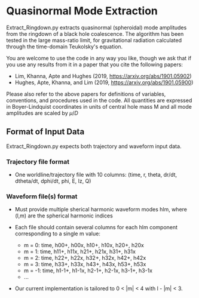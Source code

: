 # Quasinormal Mode Extraction
Extract_Ringdown.py extracts quasinormal (spheroidal) mode amplitudes from the ringdown of a black hole coalescence. The algorithm has been tested in the large mass-ratio limit, for gravitational radiation calculated through the time-domain Teukolsky's equation.

You are welcome to use the code in any way you like, though we ask that if you use any results from it in a paper that you cite the following papers:
 - Lim, Khanna, Apte and Hughes (2019, https://arxiv.org/abs/1901.05902)
 - Hughes, Apte, Khanna, and Lim (2019, https://arxiv.org/abs/1901.05900)

Please also refer to the above papers for definitions of variables, conventions, and procedures used in the code. All quantities are expressed in Boyer-Lindquist coordinates in units of central hole mass M and all mode amplitudes are scaled by $\mu / D$

## Format of Input Data
Extract_Ringdown.py expects both trajectory and waveform input data.

### Trajectory file format

- One worldline/trajectory file with 10 columns: (time, r, theta, dr/dt, dtheta/dt, dphi/dt, phi, E, lz, Q)

### Waveform file(s) format

- Must provide multiple sherical harmonic waveform modes hlm, where (l,m) are the spherical harmonic indices

- Each file should contain several columns for each hlm component corresponding to a single m value:

  - m = 0: time, h00+, h00x, h10+, h10x, h20+, h20x
  - m = 1: time, h11+, h11x, h21+, h21x, h31+, h31x
  - m = 2: time, h22+, h22x, h32+, h32x, h42+, h42x
  - m = 3: time, h33+, h33x, h43+, h43x, h53+, h53x
  - m = -1: time, h1-1+, h1-1x, h2-1+, h2-1x, h3-1+, h3-1x
  - ...

- Our current implementation is tailored to 0 < |m| < 4 with l - |m| < 3.
